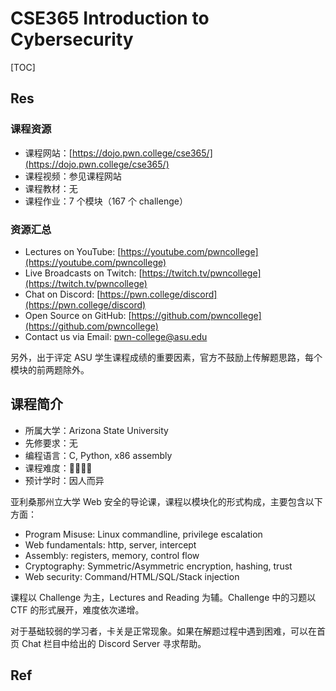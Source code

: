 # CSE365 Introduction to Cybersecurity

[TOC]



## Res
### 课程资源
- 课程网站：[https://dojo.pwn.college/cse365/](https://dojo.pwn.college/cse365/)
- 课程视频：参见课程网站
- 课程教材：无
- 课程作业：7 个模块（167 个 challenge）


### 资源汇总
- Lectures on YouTube: [https://youtube.com/pwncollege](https://youtube.com/pwncollege)
- Live Broadcasts on Twitch: [https://twitch.tv/pwncollege](https://twitch.tv/pwncollege)
- Chat on Discord: [https://pwn.college/discord](https://pwn.college/discord)
- Open Source on GitHub: [https://github.com/pwncollege](https://github.com/pwncollege)
- Contact us via Email: [pwn-college@asu.edu](mailto:pwn-college@asu.edu)

另外，出于评定 ASU 学生课程成绩的重要因素，官方不鼓励上传解题思路，每个模块的前两题除外。



## 课程简介
- 所属大学：Arizona State University
- 先修要求：无
- 编程语言：C, Python, x86 assembly
- 课程难度：🌟🌟🌟🌟
- 预计学时：因人而异

亚利桑那州立大学 Web 安全的导论课，课程以模块化的形式构成，主要包含以下方面：
- Program Misuse: Linux commandline, privilege escalation
- Web fundamentals: http, server, intercept
- Assembly: registers, memory, control flow
- Cryptography: Symmetric/Asymmetric encryption, hashing, trust
- Web security: Command/HTML/SQL/Stack injection

课程以 Challenge 为主，Lectures and Reading 为辅。Challenge 中的习题以 CTF 的形式展开，难度依次递增。

对于基础较弱的学习者，卡关是正常现象。如果在解题过程中遇到困难，可以在首页 Chat 栏目中给出的 Discord Server 寻求帮助。



## Ref
